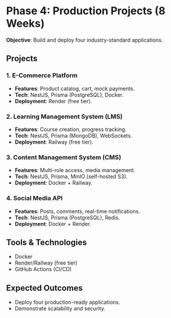 # Phase 4: Production Projects (8 Weeks)  
**Objective**: Build and deploy four industry-standard applications.  

## Projects  
### 1. E-Commerce Platform  
- **Features**: Product catalog, cart, mock payments.  
- **Tech**: NestJS, Prisma (PostgreSQL), Docker.  
- **Deployment**: Render (free tier).  

### 2. Learning Management System (LMS)  
- **Features**: Course creation, progress tracking.  
- **Tech**: NestJS, Prisma (MongoDB), WebSockets.  
- **Deployment**: Railway (free tier).  

### 3. Content Management System (CMS)  
- **Features**: Multi-role access, media management.  
- **Tech**: NestJS, Prisma, MinIO (self-hosted S3).  
- **Deployment**: Docker + Railway.  

### 4. Social Media API  
- **Features**: Posts, comments, real-time notifications.  
- **Tech**: NestJS, Prisma (PostgreSQL), Redis.  
- **Deployment**: Docker + Render.  

## Tools & Technologies  
- Docker  
- Render/Railway (free tier)  
- GitHub Actions (CI/CD)  

## Expected Outcomes  
- Deploy four production-ready applications.  
- Demonstrate scalability and security.  